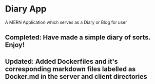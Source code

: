 # Diary App

A MERN Application which serves as a Diary or Blog for user

## Completed: Have made a simple diary of sorts. Enjoy!
## Updated: Added Dockerfiles and it's corresponding markdown files labelled as Docker.md in the server and client directories
